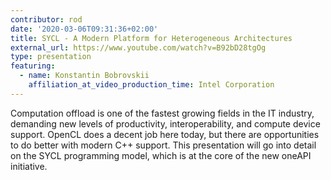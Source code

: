 ```yaml
---
contributor: rod
date: '2020-03-06T09:31:36+02:00'
title: SYCL - A Modern Platform for Heterogeneous Architectures
external_url: https://www.youtube.com/watch?v=B92bD28tgOg
type: presentation
featuring:
  - name: Konstantin Bobrovskii
    affiliation_at_video_production_time: Intel Corporation
---
```


Computation offload is one of the fastest growing fields in the IT industry, demanding new levels of productivity,
interoperability, and compute device support. OpenCL does a decent job here today, but there are opportunities to do
better with modern C++ support. This presentation will go into detail on the SYCL programming model, which is at the
core of the new oneAPI initiative. 
